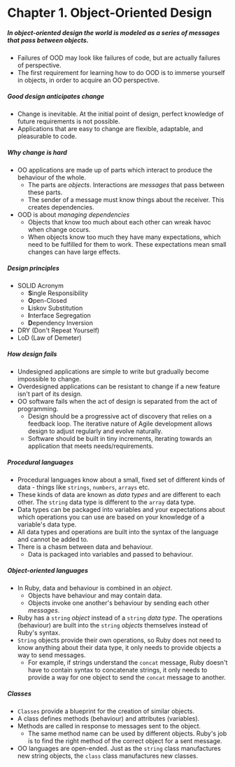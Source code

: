# Chapter 1. Object-Oriented Design

##### In object-oriented design the world is modeled as a series of messages that pass between objects.
* Failures of OOD may look like failures of code, but are actually failures of perspective.
* The first requirement for learning how to do OOD is to immerse yourself in objects, in order to acquire an OO perspective.

##### Good design anticipates change
* Change is inevitable. At the initial point of design, perfect knowledge of future requirements is not possible.
* Applications that are easy to change are flexible, adaptable, and pleasurable to code.

##### Why change is hard
* OO applications are made up of parts which interact to produce the behaviour of the whole.
  * The parts are *objects*. Interactions are *messages* that pass between these parts.
  * The sender of a message must know things about the receiver. This creates dependencies.
* OOD is about *managing dependencies*
  * Objects that know too much about each other can wreak havoc when change occurs.
  * When objects know too much they have many expectations, which need to be fulfilled for them to work. These expectations mean small changes can have large effects.
  
##### Design principles
* SOLID Acronym
  * **S**ingle Responsibility
  * **O**pen-Closed
  * **L**iskov Substitution
  * **I**nterface Segregation
  * **D**ependency Inversion
* DRY (Don't Repeat Yourself)
* LoD (Law of Demeter)

##### How design fails
* Undesigned applications are simple to write but gradually become impossible to change.
* Overdesigned applications can be resistant to change if a new feature isn't part of its design.
* OO software fails when the act of design is separated from the act of programming.
  * Design should be a progressive act of discovery that relies on a feedback loop. The iterative nature of Agile development allows design to adjust regularly and evolve naturally.
  * Software should be built in tiny increments, iterating towards an application that meets needs/requirements.

##### Procedural languages
* Procedural languages know about a small, fixed set of different kinds of data - things like `strings`, `numbers`, `arrays` etc. 
* These kinds of data are known as *data types* and are different to each other. The `string` data type is different to the `array` data type.
* Data types can be packaged into variables and your expectations about which operations you can use are based on your knowledge of a variable's data type.
* All data types and operations are built into the syntax of the language and cannot be added to.
* There is a chasm between data and behaviour.
  * Data is packaged into variables and passed to behaviour.

##### Object-oriented languages
* In Ruby, data and behaviour is combined in an *object*.
  * Objects have behaviour and may contain data.
  * Objects invoke one another's behaviour by sending each other *messages*.
* Ruby has a `string` *object* instead of a `string` *data type*. The operations (behaviour) are built into the `string` *objects* themselves instead of Ruby's syntax.
* `String` objects provide their own operations, so Ruby does not need to know anything about their data type, it only needs to provide objects a way to send messages.
  * For example, if strings understand the `concat` message, Ruby doesn't have to contain syntax to concatenate strings, it only needs to provide a way for one object to send the `concat` message to another.

##### Classes
* `Classes` provide a blueprint for the creation of similar objects.
* A class defines methods (behaviour) and attributes (variables).
* Methods are called in response to messages sent to the object.
  * The same method name can be used by different objects. Ruby's job is to find the right method of the correct object for a sent message.
* OO languages are open-ended. Just as the `string` class manufactures new string objects, the `class` class manufactures new classes.
